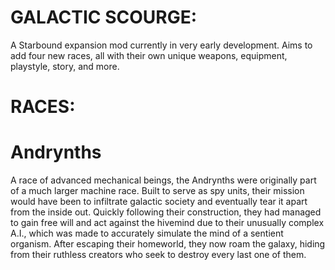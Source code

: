 # GALACTIC SCOURGE:
A Starbound expansion mod currently in very early development. Aims to add four new races, all with their own unique weapons, equipment, playstyle, story, and more.

# RACES:
# Andrynths
A race of advanced mechanical beings, the Andrynths were originally part of a much larger machine race. Built to serve as spy units, their mission would have been to infiltrate galactic society and eventually tear it apart from the inside out. Quickly following their construction, they had managed to gain free will and act against the hivemind due to their unusually complex A.I., which was made to accurately simulate the mind of a sentient organism. After escaping their homeworld, they now roam the galaxy, hiding from their ruthless creators who seek to destroy every last one of them.
